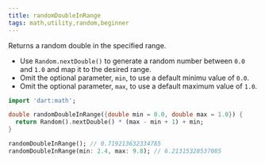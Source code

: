 ```yaml
---
title: randomDoubleInRange
tags: math,utility,random,beginner
---
```


Returns a random double in the specified range.

- Use `Random.nextDouble()` to generate a random number between `0.0` and `1.0` and map it to the desired range.
- Omit the optional parameter, `min`, to use a default minimu value of `0.0`.
- Omit the optional parameter, `max`, to use a default maximum value of `1.0`.

```dart
import 'dart:math';

double randomDoubleInRange({double min = 0.0, double max = 1.0}) {
  return Random().nextDouble() * (max - min + 1) + min;
}
```

```dart
randomDoubleInRange(); // 0.719213632334785
randomDoubleInRange(min: 2.4, max: 9.8); // 6.21315328537085
```
